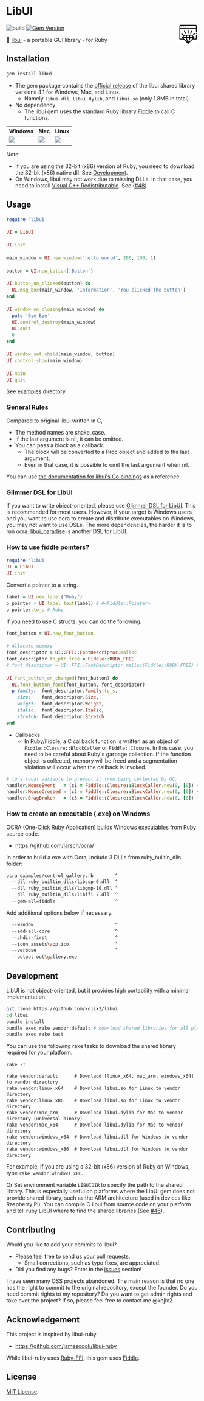 # LibUI

![build](https://github.com/kojix2/libui/workflows/build/badge.svg)
[![Gem Version](https://badge.fury.io/rb/libui.svg)](https://badge.fury.io/rb/libui)
<a href="https://github.com/AndyObtiva/glimmer-dsl-libui"><img alt="glimmer-dsl-libui" src="https://github.com/AndyObtiva/glimmer/blob/master/images/glimmer-logo-hi-res.svg" width="50" height="50" align="right"></a>

:radio_button: [libui](https://github.com/libui-ng/libui-ng) - a portable GUI library - for Ruby

## Installation

```sh
gem install libui
```

* The gem package contains the [official release](https://github.com/andlabs/libui/releases/tag/alpha4.1) of the libui shared library versions 4.1 for Windows, Mac, and Linux. 
  * Namely `libui.dll`, `libui.dylib`, and `libui.so` (only 1.8MB in total).
* No dependency
  * The libui gem uses the standard Ruby library [Fiddle](https://github.com/ruby/fiddle) to call C functions. 

| Windows | Mac | Linux |
|---------|-----|-------|
|<img src="https://user-images.githubusercontent.com/5798442/103118046-900ea780-46b0-11eb-81fc-32626762e4df.png">|<img src="https://user-images.githubusercontent.com/5798442/103118059-99980f80-46b0-11eb-9d12-324ec4d297c9.png">|<img src="https://user-images.githubusercontent.com/5798442/103118068-a0bf1d80-46b0-11eb-8c5c-3bdcc3dcfb26.png">|

Note:
* If you are using the 32-bit (x86) version of Ruby, you need to download the 32-bit (x86) native dll. See [Development](#development).
* On Windows, libui may not work due to missing DLLs. In that case, you need to install [Visual C++ Redistributable](https://docs.microsoft.com/en-us/cpp/windows/latest-supported-vc-redist). See ([#48](https://github.com/kojix2/LibUI/issues/48))

## Usage

```ruby
require 'libui'

UI = LibUI

UI.init

main_window = UI.new_window('hello world', 200, 100, 1)

button = UI.new_button('Button')

UI.button_on_clicked(button) do
  UI.msg_box(main_window, 'Information', 'You clicked the button')
end

UI.window_on_closing(main_window) do
  puts 'Bye Bye'
  UI.control_destroy(main_window)
  UI.quit
  0
end

UI.window_set_child(main_window, button)
UI.control_show(main_window)

UI.main
UI.quit
```

See [examples](https://github.com/kojix2/libui/tree/main/examples) directory.

### General Rules

Compared to original libui written in C,

* The method names are snake_case.
* If the last argument is nil, it can be omitted.
* You can pass a block as a callback. 
  * The block will be converted to a Proc object and added to the last argument.
  * Even in that case, it is possible to omit the last argument when nil.

You can use [the documentation for libui's Go bindings](https://pkg.go.dev/github.com/andlabs/ui) as a reference.

### Glimmer DSL for LibUI

If you want to write object-oriented, please use [Glimmer DSL for LibUI](https://github.com/AndyObtiva/glimmer-dsl-libui). This is recommended for most users. However, if your target is Windows users and you want to use ocra to create and distribute executables on Windows, you may not want to use DSLs. The more dependencies, the harder it is to run ocra.  [libui_paradise](https://rubygems.org/gems/libui_paradise) is another DSL for LibUI.

### How to use fiddle pointers?

```ruby
require 'libui'
UI = LibUI
UI.init
```

Convert a pointer to a string.

```ruby
label = UI.new_label("Ruby")
p pointer = UI.label_text(label) # #<Fiddle::Pointer>
p pointer.to_s # Ruby
```

If you need to use C structs, you can do the following.

```ruby
font_button = UI.new_font_button

# Allocate memory 
font_descriptor = UI::FFI::FontDescriptor.malloc
font_descriptor.to_ptr.free = Fiddle::RUBY_FREE
# font_descriptor = UI::FFI::FontDescriptor.malloc(Fiddle::RUBY_FREE) # fiddle 1.0.1 or higher

UI.font_button_on_changed(font_button) do
  UI.font_button_font(font_button, font_descriptor)
  p family:  font_descriptor.Family.to_s,
    size:    font_descriptor.Size,
    weight:  font_descriptor.Weight,
    italic:  font_descriptor.Italic,
    stretch: font_descriptor.Stretch
end
```

* Callbacks
  * In Ruby/Fiddle, a C callback function is written as an object of
    `Fiddle::Closure::BlockCaller` or `Fiddle::Closure`. 
    In this case, you need to be careful about Ruby's garbage collection. 
    If the function object is collected, memory will be freed 
    and a segmentation violation will occur when the callback is invoked.

```ruby
# to a local variable to prevent it from being collected by GC.
handler.MouseEvent   = (c1 = Fiddle::Closure::BlockCaller.new(0, [0]) {})
handler.MouseCrossed = (c2 = Fiddle::Closure::BlockCaller.new(0, [0]) {})
handler.DragBroken   = (c3 = Fiddle::Closure::BlockCaller.new(0, [0]) {})
```

### How to create an executable (.exe) on Windows 

OCRA (One-Click Ruby Application) builds Windows executables from Ruby source code. 
* https://github.com/larsch/ocra/

In order to build a exe with Ocra, include 3 DLLs from ruby_builtin_dlls folder:

```sh
ocra examples/control_gallery.rb        ^
  --dll ruby_builtin_dlls/libssp-0.dll  ^
  --dll ruby_builtin_dlls/libgmp-10.dll ^
  --dll ruby_builtin_dlls/libffi-7.dll  ^
  --gem-all=fiddle                      ^
```

Add additional options below if necessary.

```sh
  --window                              ^
  --add-all-core                        ^
  --chdir-first                         ^
  --icon assets\app.ico                 ^
  --verbose                             ^
  --output out\gallery.exe
```

## Development

LibUI is not object-oriented, but it provides high portability with a minimal implementation. 

```sh
git clone https://github.com/kojix2/libui
cd libui
bundle install
bundle exec rake vendor:default # download shared libraries for all platforms
bundle exec rake test
```

You can use the following rake tasks to download the shared library required for your platform.

`rake -T`

```
rake vendor:default      # Downlaod [linux_x64, mac_arm, windows_x64] to vendor directory
rake vendor:linux_x64    # Download libui.so for Linux to vendor directory
rake vendor:linux_x86    # Download libui.so for Linux to vendor directory
rake vendor:mac_arm      # Download libui.dylib for Mac to vendor directory (universal binary)
rake vendor:mac_x64      # Download libui.dylib for Mac to vendor directory
rake vendor:windows_x64  # Download libui.dll for Windows to vendor directory
rake vendor:windows_x86  # Download libui.dll for Windows to vendor directory
```

For example, If you are using a 32-bit (x86) version of Ruby on Windows, type `rake vendor:windows_x86`.

Or Set environment variable `LIBUIDIR` to specify the path to the shared library. This is especially useful on platforms where the LibUI gem does not provide shared library, such as the ARM architecture (used in devices like Raspberry Pi). You can compile C libui from source code on your platform and tell ruby LibUI where to find the shared libraries (See [#46](https://github.com/kojix2/LibUI/issues/46#issuecomment-1041575792)).

## Contributing

Would you like to add your commits to libui?
* Please feel free to send us your [pull requests](https://github.com/kojix2/libui/pulls).
  * Small corrections, such as typo fixes, are appreciated.
* Did you find any bugs? Enter in the [issues](https://github.com/kojix2/LibUI/issues) section!

I have seen many OSS projects abandoned. The main reason is that no one has the right to commit to the original repository, except the founder.
Do you need commit rights to my repository? Do you want to get admin rights and take over the project? If so, please feel free to contact me @kojix2.

## Acknowledgement

This project is inspired by libui-ruby.

* https://github.com/jamescook/libui-ruby

While libui-ruby uses [Ruby-FFI](https://github.com/ffi/ffi), this gem uses [Fiddle](https://github.com/ruby/fiddle).

## License

[MIT License](https://opensource.org/licenses/MIT).
